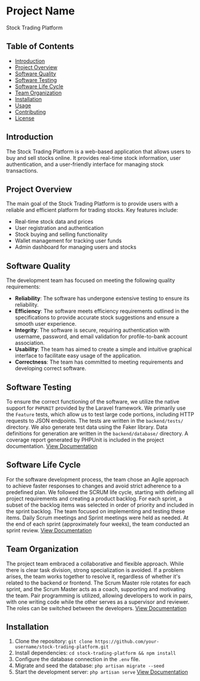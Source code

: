 # Project Name

Stock Trading Platform

## Table of Contents
- [Introduction](#introduction)
- [Project Overview](#project-overview)
- [Software Quality](#software-quality)
- [Software Testing](#software-testing)
- [Software Life Cycle](#software-life-cycle)
- [Team Organization](#team-organization)
- [Installation](#installation)
- [Usage](#usage)
- [Contributing](#contributing)
- [License](#license)

## Introduction
The Stock Trading Platform is a web-based application that allows users to buy and sell stocks online. It provides real-time stock information, user authentication, and a user-friendly interface for managing stock transactions.

## Project Overview
The main goal of the Stock Trading Platform is to provide users with a reliable and efficient platform for trading stocks. Key features include:
- Real-time stock data and prices
- User registration and authentication
- Stock buying and selling functionality
- Wallet management for tracking user funds
- Admin dashboard for managing users and stocks

## Software Quality
The development team has focused on meeting the following quality requirements:
- **Reliability**: The software has undergone extensive testing to ensure its reliability.
- **Efficiency**: The software meets efficiency requirements outlined in the specifications to provide accurate stock suggestions and ensure a smooth user experience.
- **Integrity**: The software is secure, requiring authentication with username, password, and email validation for profile-to-bank account association.
- **Usability**: The team has aimed to create a simple and intuitive graphical interface to facilitate easy usage of the application.
- **Correctness**: The team has committed to meeting requirements and developing correct software.

## Software Testing
To ensure the correct functioning of the software, we utilize the native support for `PHPUNIT` provided by the Laravel framework. We primarily use the `Feature` tests, which allow us to test large code portions, including HTTP requests to JSON endpoints. The tests are written in the `backend/tests/` directory. We also generate test data using the Faker library. Data definitions for generation are written in the `backend/database/` directory. A coverage report generated by PHPUnit is included in the project documentation. [View Documentation](documentation/Software%20Testing/readme.md)

## Software Life Cycle
For the software development process, the team chose an Agile approach to achieve faster responses to changes and avoid strict adherence to a predefined plan. We followed the SCRUM life cycle, starting with defining all project requirements and creating a product backlog. For each sprint, a subset of the backlog items was selected in order of priority and included in the sprint backlog. The team focused on implementing and testing these items. Daily Scrum meetings and Sprint meetings were held as needed. At the end of each sprint (approximately four weeks), the team conducted an sprint review. [View Documentation](documentation/software-life-cycle.md)

## Team Organization
The project team embraced a collaborative and flexible approach. While there is clear task division, strong specialization is avoided. If a problem arises, the team works together to resolve it, regardless of whether it's related to the backend or frontend. The Scrum Master role rotates for each sprint, and the Scrum Master acts as a coach, supporting and motivating the team. Pair programming is utilized, allowing developers to work in pairs, with one writing code while the other serves as a supervisor and reviewer. The roles can be switched between the developers. [View Documentation](documentation/team-organization.md)

## Installation
1. Clone the repository: `git clone https://github.com/your-username/stock-trading-platform.git`
2. Install dependencies: `cd stock-trading-platform && npm install`
3. Configure the database connection in the `.env` file.
4. Migrate and seed the database: `php artisan migrate --seed`
5. Start the development server: `php artisan serve` [View Documentation](documentation/installation.md)

